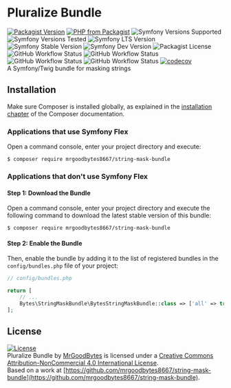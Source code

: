# Pluralize Bundle
[![Packagist Version](https://img.shields.io/packagist/v/mrgoodbytes8667/string-mask-bundle?logo=packagist&logoColor=FFF&style=flat)](https://packagist.org/packages/mrgoodbytes8667/string-mask-bundle)
[![PHP from Packagist](https://img.shields.io/packagist/php-v/mrgoodbytes8667/string-mask-bundle?logo=php&logoColor=FFF&style=flat)](https://packagist.org/packages/mrgoodbytes8667/string-mask-bundle)
![Symfony Versions Supported](https://img.shields.io/endpoint?url=https%3A%2F%2Fshields.mrgoodbytes.dev%2Fshield%2Fsymfony%2F%255E5.2%2520%257C%257C%2520%255E6.0&logoColor=FFF&style=flat)
![Symfony Versions Tested](https://img.shields.io/endpoint?url=https%3A%2F%2Fshields.mrgoodbytes.dev%2Fshield%2Fsymfony-test%2F%253E%253D5.2%2520%253C7.0&logoColor=FFF&style=flat)
![Symfony LTS Version](https://img.shields.io/endpoint?url=https%3A%2F%2Fshields.mrgoodbytes.dev%2Fshield%2Flts%2F%255E5.2%2520%257C%257C%2520%255E6.0&logoColor=FFF&style=flat)
![Symfony Stable Version](https://img.shields.io/endpoint?url=https%3A%2F%2Fshields.mrgoodbytes.dev%2Fshield%2Fstable%2F%255E5.2%2520%257C%257C%2520%255E6.0&logoColor=FFF&style=flat)
![Symfony Dev Version](https://img.shields.io/endpoint?url=https%3A%2F%2Fshields.mrgoodbytes.dev%2Fshield%2Fdev%2F%255E5.2%2520%257C%257C%2520%255E6.0&logoColor=FFF&style=flat)
![Packagist License](https://img.shields.io/packagist/l/mrgoodbytes8667/string-mask-bundle?logo=creative-commons&logoColor=FFF&style=flat)
![GitHub Workflow Status](https://img.shields.io/github/actions/workflow/status/mrgoodbytes8667/string-mask-bundle/release.yml?label=stable&logo=github&logoColor=FFF&style=flat)
![GitHub Workflow Status](https://img.shields.io/github/actions/workflow/status/mrgoodbytes8667/string-mask-bundle/run-tests.yml?logo=github&logoColor=FFF&style=flat)
![GitHub Workflow Status](https://img.shields.io/github/actions/workflow/status/mrgoodbytes8667/string-mask-bundle/run-tests-by-version.yml?logo=github&logoColor=FFF&style=flat)
![GitHub Workflow Status](https://img.shields.io/github/actions/workflow/status/mrgoodbytes8667/string-mask-bundle/code-coverage.yml?logo=github&logoColor=FFF&style=flat)
[![codecov](https://img.shields.io/codecov/c/github/mrgoodbytes8667/string-mask-bundle/1.0?logo=codecov&logoColor=FFF&style=flat)](https://codecov.io/gh/mrgoodbytes8667/string-mask-bundle)  
A Symfony/Twig bundle for masking strings

## Installation

Make sure Composer is installed globally, as explained in the
[installation chapter](https://getcomposer.org/doc/00-intro.md)
of the Composer documentation.

### Applications that use Symfony Flex

Open a command console, enter your project directory and execute:

```console
$ composer require mrgoodbytes8667/string-mask-bundle
```

### Applications that don't use Symfony Flex

#### Step 1: Download the Bundle

Open a command console, enter your project directory and execute the
following command to download the latest stable version of this bundle:

```console
$ composer require mrgoodbytes8667/string-mask-bundle
```

#### Step 2: Enable the Bundle

Then, enable the bundle by adding it to the list of registered bundles
in the `config/bundles.php` file of your project:

```php
// config/bundles.php

return [
    // ...
    Bytes\StringMaskBundle\BytesStringMaskBundle::class => ['all' => true],
];
```

## License
[![License](https://i.creativecommons.org/l/by-nc/4.0/88x31.png)]("http://creativecommons.org/licenses/by-nc/4.0/)  
Pluralize Bundle by [MrGoodBytes](https://mrgoodbytes.dev) is licensed under a [Creative Commons Attribution-NonCommercial 4.0 International License](http://creativecommons.org/licenses/by-nc/4.0/).  
Based on a work at [https://github.com/mrgoodbytes8667/string-mask-bundle](https://github.com/mrgoodbytes8667/string-mask-bundle).